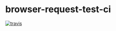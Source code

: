 # browser-request-test-ci

[![travis][travis-image]][travis-url]

[travis-image]: https://img.shields.io/travis/xudafeng/browser-request-test-ci.svg?style=flat-square
[travis-url]: https://travis-ci.org/xudafeng/browser-request-test-ci
